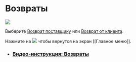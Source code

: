# Возвраты
![](https://github.com/smpb05/DSS-Retail/blob/project-screenshots/%D0%B2%D0%BE%D0%B7%D0%B2%D1%80%D0%B0%D1%82%D1%8B.png)

Выберите [Возврат поставщику](https://github.com/smpb05/DSS-Retail/wiki/%D0%92%D0%BE%D0%B7%D0%B2%D1%80%D0%B0%D1%82-%D0%BF%D0%BE%D1%81%D1%82%D0%B0%D0%B2%D1%89%D0%B8%D0%BA%D1%83) или 
[Возврат от клиента](https://github.com/smpb05/DSS-Retail/wiki/%D0%92%D0%BE%D0%B7%D0%B2%D1%80%D0%B0%D1%82-%D0%BE%D1%82-%D0%BA%D0%BB%D0%B8%D0%B5%D0%BD%D1%82%D0%B0).

Нажмите на ![](https://github.com/smpb05/DSS-Retail/blob/project-screenshots/%D0%BA%D0%BD%D0%BE%D0%BF%D0%BA%D0%B0%20%D0%BD%D0%B0%D0%B7%D0%B0%D0%B41.png) чтобы вернутся на экран [[Главное меню]].

* ### [Видео-инструкция: Возвраты](https://www.youtube.com/watch?v=Nlg6w-JZgL8)